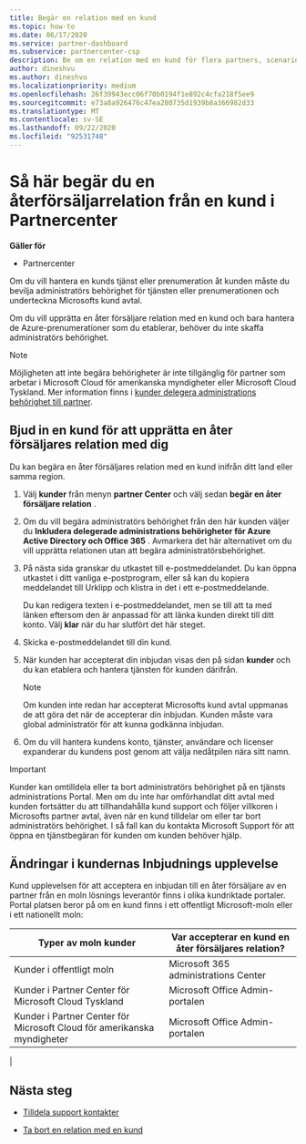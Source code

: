 ```yaml
---
title: Begär en relation med en kund
ms.topic: how-to
ms.date: 06/17/2020
ms.service: partner-dashboard
ms.subservice: partnercenter-csp
description: Be om en relation med en kund för flera partners, scenarier med flera kanaler eller om dina delegerade administratörs behörigheter för en kund behöver återställas.
author: dineshvu
ms.author: dineshvu
ms.localizationpriority: medium
ms.openlocfilehash: 26f39943ecc06f70b0194f1e892c4cfa218f5ee9
ms.sourcegitcommit: e73a8a926476c47ea280735d1939b8a366982d33
ms.translationtype: MT
ms.contentlocale: sv-SE
ms.lasthandoff: 09/22/2020
ms.locfileid: "92531748"
---
```

# <a name="how-to-request-a-reseller-relationship-from-a-customer-in-partner-center"></a>Så här begär du en återförsäljarrelation från en kund i Partnercenter

**Gäller för**

- Partnercenter

Om du vill hantera en kunds tjänst eller prenumeration åt kunden måste du bevilja administratörs behörighet för tjänsten eller prenumerationen och underteckna Microsofts kund avtal.

Om du vill upprätta en åter försäljare relation med en kund och bara hantera de Azure-prenumerationer som du etablerar, behöver du inte skaffa administratörs behörighet.

>[!NOTE] 
>Möjligheten att inte begära behörigheter är inte tillgänglig för partner som arbetar i Microsoft Cloud för amerikanska myndigheter eller Microsoft Cloud Tyskland. Mer information finns i [kunder delegera administrations behörighet till partner](customers-revoke-admin-privileges.md).

## <a name="invite-a-customer-to-establish-a-reseller-relationship-with-you"></a>Bjud in en kund för att upprätta en åter försäljares relation med dig

Du kan begära en åter försäljares relation med en kund inifrån ditt land eller samma region.

1. Välj **kunder** från menyn **partner Center** och välj sedan **begär en åter försäljare relation** .

2. Om du vill begära administratörs behörighet från den här kunden väljer du **Inkludera delegerade administrations behörigheter för Azure Active Directory och Office 365** . Avmarkera det här alternativet om du vill upprätta relationen utan att begära administratörsbehörighet.

3. På nästa sida granskar du utkastet till e-postmeddelandet. Du kan öppna utkastet i ditt vanliga e-postprogram, eller så kan du kopiera meddelandet till Urklipp och klistra in det i ett e-postmeddelande.

   Du kan redigera texten i e-postmeddelandet, men se till att ta med länken eftersom den är anpassad för att länka kunden direkt till ditt konto. Välj **klar** när du har slutfört det här steget.

4. Skicka e-postmeddelandet till din kund.

5. När kunden har accepterat din inbjudan visas den på sidan **kunder** och du kan etablera och hantera tjänsten för kunden därifrån.

   > [!NOTE]
   > Om kunden inte redan har accepterat Microsofts kund avtal uppmanas de att göra det när de accepterar din inbjudan. Kunden måste vara global administratör för att kunna godkänna inbjudan.

6. Om du vill hantera kundens konto, tjänster, användare och licenser expanderar du kundens post genom att välja nedåtpilen nära sitt namn.

> [!IMPORTANT]  
> Kunder kan omtilldela eller ta bort administratörs behörighet på en tjänsts administrations Portal. Men om du inte har omförhandlat ditt avtal med kunden fortsätter du att tillhandahålla kund support och följer villkoren i Microsofts partner avtal, även när en kund tilldelar om eller tar bort administratörs behörighet. I så fall kan du kontakta Microsoft Support för att öppna en tjänstbegäran för kunden om kunden behöver hjälp.

## <a name="changes-to-the-customer-invitation-experience"></a>Ändringar i kundernas Inbjudnings upplevelse

Kund upplevelsen för att acceptera en inbjudan till en åter försäljare av en partner från en moln lösnings leverantör finns i olika kundriktade portaler. Portal platsen beror på om en kund finns i ett offentligt Microsoft-moln eller i ett nationellt moln:

|Typer av moln kunder  | Var accepterar en kund en åter försäljares relation? |
|---------|---------
| Kunder i offentligt moln | Microsoft 365 administrations Center |
| Kunder i Partner Center för Microsoft Cloud Tyskland | Microsoft Office Admin-portalen |
| Kunder i Partner Center för Microsoft Cloud för amerikanska myndigheter | Microsoft Office Admin-portalen |
|

## <a name="next-steps"></a>Nästa steg

- [Tilldela support kontakter](assign-support-contacts.md)

- [Ta bort en relation med en kund](remove-a-relationship.md)
